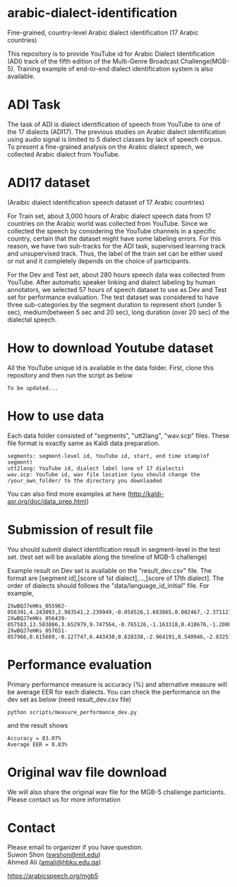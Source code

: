 # arabic-dialect-identification
Fine-grained, country-level Arabic dialect identification (17 Arabic countries)

This repository is to provide YouTube id for Arabic Dialect Identification (ADI) track of the fifth edition of the Multi-Genre Broadcast Challenge(MGB-5). Training example of end-to-end dialect identification system is also available.

# ADI Task 
The task of ADI is dialect identification of speech from YouTube to one of the 17 dialects (ADI17). 
The previous studies on Arabic dialect identification using audio signal is limited to 5 dialect classes by lack of speech corpus. 
To present a fine-grained analysis on the Arabic dialect speech, we collected Arabic dialect from YouTube.

# ADI17 dataset 
(Araibic dialect identification speech dataset of 17 Arabic countries) 

For Train set, about 3,000 hours of Arabic dialect speech data from 17 countries on the Arabic world was collected from YouTube. Since we collected the speech by considering the YouTube channels in a specific country, certain that the dataset might have some labeling errors. For this reason, we have two sub-tracks for the ADI task, supervised learning track and unsupervised track. Thus, the label of the train set can be either used or not and it completely depends on the choice of participants.

For the Dev and Test set, about 280 hours speech data was collected from YouTube. After automatic speaker linking and dialect labeling by human annotators, we selected 57 hours of speech dataset to use as Dev and Test set for performance evaluation. The test dataset was considered to have three sub-categories by the segment duration to represent short (under 5 sec), medium(between 5 sec and 20 sec), long duration (over 20 sec) of the dialectal speech.

# How to download Youtube dataset
All the YouTube unique id is available in the data folder.
First, clone this repository and then run the script as below

    To be updated...

# How to use data
Each data folder consisted of "segments", "utt2lang", "wav.scp" files. These file format is exactly same as Kaldi data preparation.

    segments: segment-level id, YouTube id, start, end time stamp(of segment)
    utt2lang: YouTube id, dialect label (one of 17 dialects)
    wav.scp: YouTube id, wav file location (you should change the /your_own_folder/ to the directory you downloaded

You can also find more examples at here (http://kaldi-asr.org/doc/data_prep.html)

# Submission of result file
You should submit dialect identification result in segment-level in the test set. (test set will be available along the timeline of MGB-5 challenge)

Example result on Dev set is available on the "result_dev.csv" file. The format are [segment id],[score of 1st dialect],...,[score of 17th dialect]. The order of dialects should follows the "data/language_id_initial" file. For example, 

    2XwBQJ7eHKs_055962-056391,4.243093,2.983541,2.239949,-0.058526,1.683865,0.002467,-2.371127,0.408665,0.663196,2.114708,0.014819,-0.584736,-1.905150,1.190056,-3.855960,-2.962667,-2.493101
    2XwBQJ7eHKs_056439-057583,13.503886,3.652979,9.747564,-0.765126,-1.163318,0.418676,-1.208075,-4.580471,-0.301157,4.584138,-3.774289,-5.396653,-8.809785,-0.212593,0.556646,4.696869,-8.873792
    2XwBQJ7eHKs_057651-057966,8.615689,-0.127747,6.443430,0.628338,-2.964191,0.540946,-2.832511,-0.427691,1.458990,2.927631,-3.526300,1.207520,-2.909723,-4.378843,0.685941,-1.413409,-6.319705

# Performance evaluation
Primary performance measure is accuracy (%) and alternative measure will be average EER for each dialects.
You can check the performance on the dev set as below (need result_dev.csv file)
    
    python scripts/measure_performance_dev.py
and the result shows

    Accuracy = 83.07%
    Average EER = 8.83%

# Original wav file download
We will also share the original wav file for the MGB-5 challenge particiants. Please contact us for more information

# Contact
Please email to organizer if you have question.<br />
Suwon Shon (swshon@mit.edu)<br />
Ahmed Ali (amali@hbku.edu.qa)

https://arabicspeech.org/mgb5 





